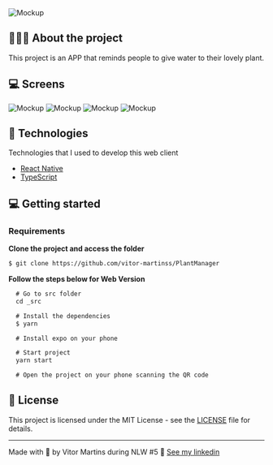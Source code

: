 <img alt="Mockup" src="/readme.assets/cover.jpg">

## 💇🏻‍♂️ About the project

This project is an APP that reminds people to give water to their lovely plant.

## 💻 Screens

<img alt="Mockup" src="/readme.assets/home.jpg">
<img alt="Mockup" src="/readme.assets/home-start.jpg">
<img alt="Mockup" src="/readme.assets/choose-plant.jpg">
<img alt="Mockup" src="/readme.assets/plant.jpg">

## 🚀 Technologies

Technologies that I used to develop this web client

- [React Native](https://reactnative.dev/)
- [TypeScript](https://www.typescriptlang.org/)


## 💻 Getting started


### Requirements


**Clone the project and access the folder**

```bash
$ git clone https://github.com/vitor-martinss/PlantManager
```

**Follow the steps below for Web Version**

```js
  # Go to src folder
  cd _src 

  # Install the dependencies
  $ yarn

  # Install expo on your phone

  # Start project
  yarn start

  # Open the project on your phone scanning the QR code
```

## 📝 License

This project is licensed under the MIT License - see the [LICENSE](LICENSE) file for details.

---

Made with 💜 by Vitor Martins during NLW #5 👋 [See my linkedin](https://www.linkedin.com/in/vitormartinswebdesigner/)

